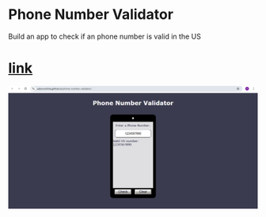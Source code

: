 # Phone Number Validator

Build an app to check if an phone number is valid in the US

# [link](https://sabovoichita.github.io/phone-number-validator/)

![preview](preview.png)
